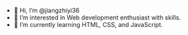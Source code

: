 - 👋 Hi, I’m @jiangzhiyi36
- 👀 I’m interested in Web development enthusiast with skills.
- 🌱 I’m currently learning HTML, CSS, and JavaScript.
